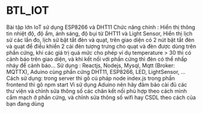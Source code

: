 # BTL_IOT
Bài tập lớn IoT sử dụng ESP8266 và DHT11
Chức năng chính : Hiển thị thông tin nhiệt độ, độ ẩm, ánh sáng, độ bụi từ DHT11 và Light Sensor, Hiển thị lịch sử các lần đo, lịch sử bật tắt đèn và quạt, trên giao diện có 2 nút bật tắt đèn và quạt để điều khiển 2 cái đèn tượng trưng cho quạt và đèn được dùng trên phần cứng, khi các giá trị quá mức cho phép ví dụ temperature > 30 thì có cảnh báo trên giao diện, và khi kết nối với phần cứng thì đèn có thể nhấp nháy để cảnh báo...
Sử dụng : Reactjs, Nodejs, Mysql, Mqtt (Broker: MQTTX), Aduino cùng phần cứng DHT11, ESP8266, LED, LightSensor, ...
Cách sử dụng: trong server thì gõ cú pháp node index.js
              trong phần frontend thì gõ npm start
Vì sử dụng Aduino nên hãy đảm bảo cài đủ các thư viện và chỉnh sửa thông số các chân kết nối phù hợp theo cách mình cắm mạch ở phần cứng, và chỉnh sửa thông số wifi hay CSDL theo cách của bạn đang dùng
